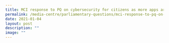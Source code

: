 ```yaml
---
title: MCI response to PQ on cybersecurity for citizens as more apps are launched
permalink: /media-centre/parliamentary-questions/mci-response-to-pq-on-cybersecurity-for-citizens/
date: 2021-01-04
layout: post
description: ""
image: ""
---
```

